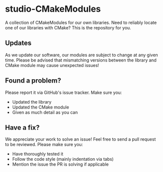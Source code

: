 # studio-CMakeModules
A collection of CMakeModules for our own libraries.  Need to reliably locate one of our libraries with CMake?  This is the repository for you.

## Updates
As we update our software, our modules are subject to change at any given time.  Please be advised that mismatching versions between the library and CMake module may cause unexpected issues!

## Found a problem?
Please report it via GitHub's issue tracker.  Make sure you:
- Updated the library
- Updated the CMake module
- Given as much detail as you can

## Have a fix?
We appreciate your work to solve an issue!  Feel free to send a pull request to be reviewed.  Please make sure you:
- Have thoroughly tested it
- Follow the code style (mainly indentation via tabs)
- Mention the issue the PR is solving if applicable
